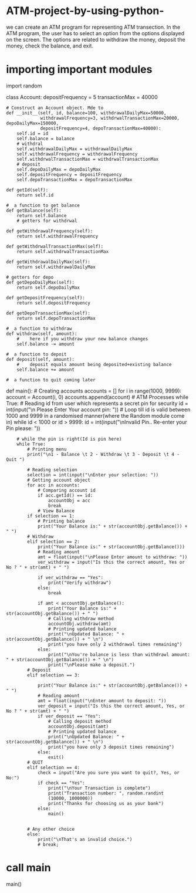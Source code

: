 # ATM-project-by-using-python-
we can create an ATM program for representing ATM transection. In the ATM program, the user has to select an option from the options displayed on the screen. The options are related to withdraw the money, deposit the money, check the balance, and exit.
# importing important modules
import random

class Account:
    depositFrequency = 5
    transactionMax = 40000

    # Construct an Account object. Mde to
    def __init__(self, id, balance=100, withdrawalDailyMax=50000,
                 withdrawalFrequency=3, withdrwalTransactionMax=20000, depoDailyMax=150000,
                 depositFrequency=4, depoTransactionMax=40000):
        self.id = id
        self.balance = balance
        # withdral
        self.withdrawalDailyMax = withdrawalDailyMax
        self.withdrawalFrequency = withdrawalFrequency
        self.withdrwalTransactionMax = withdrwalTransactionMax
        # deposit
        self.depoDailyMax = depoDailyMax
        self.depositFrequency = depositFrequency
        self.depoTransactionMax = depoTransactionMax

    def getId(self):
        return self.id

    #  a function to get balance
    def getBalance(self):
        return self.balance
        # getters for withdrwal

    def getWithdrawalFrequency(self):
        return self.withdrawalFrequency

    def getWithdrwalTransactionMax(self):
        return self.withdrwalTransactionMax

    def getWithdrawalDailyMax(self):
        return self.withdrawalDailyMax

    # getters for depo
    def getDepoDailyMax(self):
        return self.depoDailyMax

    def getDepositFrequency(self):
        return self.depositFrequency

    def getDepoTransactionMax(self):
        return self.depoTransactionMax

    #  a function to withdraw
    def withdraw(self, amount):
        #    here if you withdraw your new balance changes
        self.balance -= amount

    #  a function to depoit
    def deposit(self, amount):
        #    deposit equals amount being deposited+existing balance
        self.balance += amount

    #  a function to quit coming later


def main():
    # Creating accounts
    accounts = []
    for i in range(1000, 9999):
        account = Account(i, 0)
        accounts.append(account)
        # ATM Processes
    while True:
        # Reading id from user which represents a secret pin for security
        id = int(input("\n Please Enter Your account pin: "))
        # Loop till id is valid between 1000 and 9999 in a randomised manner(where the Random module come in)
        while id < 1000 or id > 9999:
            id = int(input("\nInvalid Pin.. Re-enter your Pin please: "))

        # while the pin is right(Id is pin here)
        while True:
            # Printing menu
            print("\n1 - Balance \t 2 - Withdraw \t 3 - Deposit \t 4 - Quit ")

            # Reading selection
            selection = int(input("\nEnter your selection: "))
            # Getting account object
            for acc in accounts:
                # Comparing account id
                if acc.getId() == id:
                    accountObj = acc
                    break
                # View Balance
            if selection == 1:
                # Printing balance
                print("Your Balance is:" + str(accountObj.getBalance()) + " ")
            # Withdraw
            elif selection == 2:
                print("Your Balance is:" + str(accountObj.getBalance()))
                # Reading amount
                amt = float(input("\nPlease Enter amount to withdraw: "))
                ver_withdraw = input("Is this the correct amount, Yes or No ? " + str(amt) + " ")

                if ver_withdraw == "Yes":
                    print("Verify withdraw")
                else:
                    break

                if amt < accountObj.getBalance():
                    print("Your Balance is:" + str(accountObj.getBalance()) + " ")
                    # Calling withdraw method
                    accountObj.withdraw(amt)
                    # Printing updated balance
                    print("\nUpdated Balance: " + str(accountObj.getBalance()) + " \n")
                    print("you have only 2 withdrawal times remaining")
                else:
                    print("\nYou're balance is less than withdrawl amount: " + str(accountObj.getBalance()) + " \n")
                    print("\nPlease make a deposit.")
            # Deposit
            elif selection == 3:

                print("Your Balance is:" + str(accountObj.getBalance()) + " ")
                # Reading amount
                amt = float(input("\nEnter amount to deposit: "))
                ver_deposit = input("Is this the correct amount, Yes, or No ? " + str(amt) + " ")
                if ver_deposit == "Yes":
                    # Calling deposit method
                    accountObj.deposit(amt)
                    # Printing updated balance
                    print("\nUpdated Balance: " + str(accountObj.getBalance()) + " \n")
                    print("you have only 3 deposit times remaining")
                else:
                    exit()
            # QUIT
            elif selection == 4:
                check = input("Are you sure you want to quit?, Yes, or No:")
                if check == "Yes":
                    print("\nYour Transaction is complete")
                    print("Transaction number: ", random.randint
                    (10000, 1000000))
                    print("Thanks for choosing us as your bank")
                else:
                    main()


            # Any other choice
            else:
                print("\nThat's an invalid choice.")
                # break;


# call main
main()
